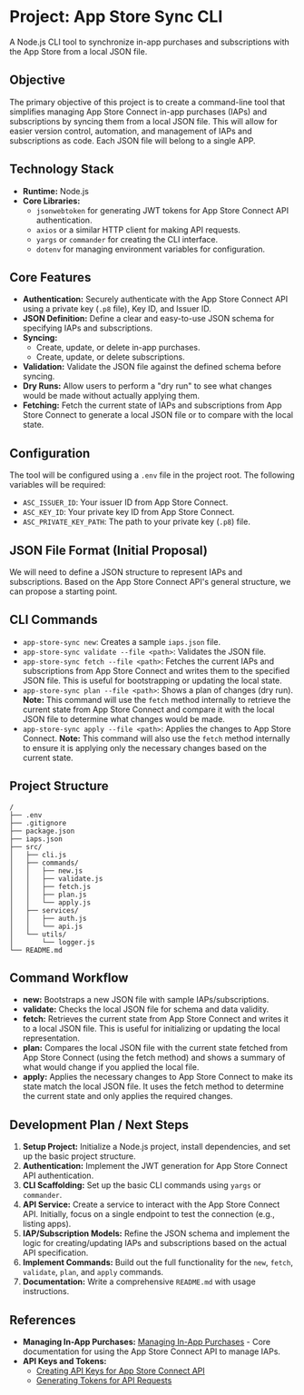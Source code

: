 # Project: App Store Sync CLI

A Node.js CLI tool to synchronize in-app purchases and subscriptions with the App Store from a local JSON file.

## Objective

The primary objective of this project is to create a command-line tool that simplifies managing App Store Connect in-app purchases (IAPs) and subscriptions by syncing them from a local JSON file. This will allow for easier version control, automation, and management of IAPs and subscriptions as code. Each JSON file will belong to a single APP.

## Technology Stack

- **Runtime:** Node.js
- **Core Libraries:**
  - `jsonwebtoken` for generating JWT tokens for App Store Connect API authentication.
  - `axios` or a similar HTTP client for making API requests.
  - `yargs` or `commander` for creating the CLI interface.
  - `dotenv` for managing environment variables for configuration.

## Core Features

- **Authentication:** Securely authenticate with the App Store Connect API using a private key (`.p8` file), Key ID, and Issuer ID.
- **JSON Definition:** Define a clear and easy-to-use JSON schema for specifying IAPs and subscriptions.
- **Syncing:**
  - Create, update, or delete in-app purchases.
  - Create, update, or delete subscriptions.
- **Validation:** Validate the JSON file against the defined schema before syncing.
- **Dry Runs:** Allow users to perform a "dry run" to see what changes would be made without actually applying them.
- **Fetching:** Fetch the current state of IAPs and subscriptions from App Store Connect to generate a local JSON file or to compare with the local state.

## Configuration

The tool will be configured using a `.env` file in the project root. The following variables will be required:

- `ASC_ISSUER_ID`: Your issuer ID from App Store Connect.
- `ASC_KEY_ID`: Your private key ID from App Store Connect.
- `ASC_PRIVATE_KEY_PATH`: The path to your private key (`.p8`) file.

## JSON File Format (Initial Proposal)

We will need to define a JSON structure to represent IAPs and subscriptions. Based on the App Store Connect API's general structure, we can propose a starting point.

## CLI Commands

- `app-store-sync new`: Creates a sample `iaps.json` file.
- `app-store-sync validate --file <path>`: Validates the JSON file.
- `app-store-sync fetch --file <path>`: Fetches the current IAPs and subscriptions from App Store Connect and writes them to the specified JSON file. This is useful for bootstrapping or updating the local state.
- `app-store-sync plan --file <path>`: Shows a plan of changes (dry run). **Note:** This command will use the `fetch` method internally to retrieve the current state from App Store Connect and compare it with the local JSON file to determine what changes would be made.
- `app-store-sync apply --file <path>`: Applies the changes to App Store Connect. **Note:** This command will also use the `fetch` method internally to ensure it is applying only the necessary changes based on the current state.

## Project Structure

```
/
├── .env
├── .gitignore
├── package.json
├── iaps.json
├── src/
│   ├── cli.js
│   ├── commands/
│   │   ├── new.js
│   │   ├── validate.js
│   │   ├── fetch.js
│   │   ├── plan.js
│   │   └── apply.js
│   ├── services/
│   │   ├── auth.js
│   │   └── api.js
│   └── utils/
│       └── logger.js
└── README.md
```

## Command Workflow

- **new:** Bootstraps a new JSON file with sample IAPs/subscriptions.
- **validate:** Checks the local JSON file for schema and data validity.
- **fetch:** Retrieves the current state from App Store Connect and writes it to a local JSON file. This is useful for initializing or updating the local representation.
- **plan:** Compares the local JSON file with the current state fetched from App Store Connect (using the fetch method) and shows a summary of what would change if you applied the local file.
- **apply:** Applies the necessary changes to App Store Connect to make its state match the local JSON file. It uses the fetch method to determine the current state and only applies the required changes.

## Development Plan / Next Steps

1.  **Setup Project:** Initialize a Node.js project, install dependencies, and set up the basic project structure.
2.  **Authentication:** Implement the JWT generation for App Store Connect API authentication.
3.  **CLI Scaffolding:** Set up the basic CLI commands using `yargs` or `commander`.
4.  **API Service:** Create a service to interact with the App Store Connect API. Initially, focus on a single endpoint to test the connection (e.g., listing apps).
5.  **IAP/Subscription Models:** Refine the JSON schema and implement the logic for creating/updating IAPs and subscriptions based on the actual API specification.
6.  **Implement Commands:** Build out the full functionality for the `new`, `fetch`, `validate`, `plan`, and `apply` commands.
7.  **Documentation:** Write a comprehensive `README.md` with usage instructions.

## References

- **Managing In-App Purchases:** [Managing In-App Purchases](https://developer.apple.com/documentation/appstoreconnectapi/managing-in-app-purchases) - Core documentation for using the App Store Connect API to manage IAPs.
- **API Keys and Tokens:**
  - [Creating API Keys for App Store Connect API](httpss://developer.apple.com/documentation/appstoreconnectapi/creating-api-keys-for-app-store-connect-api)
  - [Generating Tokens for API Requests](httpss://developer.apple.com/documentation/appstoreconnectapi/generating-tokens-for-api-requests)
